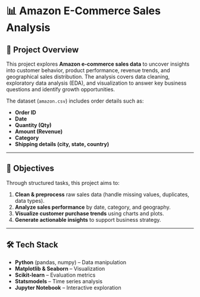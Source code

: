 # 📊 Amazon E-Commerce Sales Analysis  

## 📌 Project Overview  
This project explores **Amazon e-commerce sales data** to uncover insights into customer behavior, product performance, revenue trends, and geographical sales distribution. The analysis covers data cleaning, exploratory data analysis (EDA), and visualization to answer key business questions and identify growth opportunities.  

The dataset (`amazon.csv`) includes order details such as:  
- **Order ID**  
- **Date**  
- **Quantity (Qty)**  
- **Amount (Revenue)**  
- **Category**  
- **Shipping details (city, state, country)**  

---

## 🎯 Objectives  
Through structured tasks, this project aims to:  
1. **Clean & preprocess** raw sales data (handle missing values, duplicates, data types).  
2. **Analyze sales performance** by date, category, and geography.  
3. **Visualize customer purchase trends** using charts and plots.  
4. **Generate actionable insights** to support business strategy.  

---

## 🛠️ Tech Stack  
- **Python** (pandas, numpy) – Data manipulation  
- **Matplotlib & Seaborn** – Visualization  
- **Scikit-learn** – Evaluation metrics  
- **Statsmodels** – Time series analysis  
- **Jupyter Notebook** – Interactive exploration  
